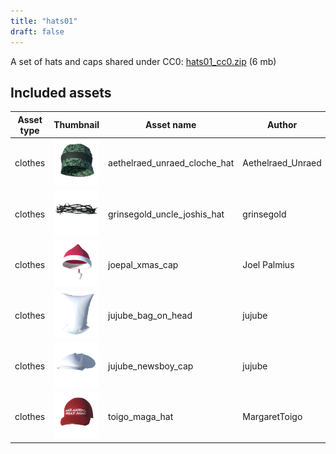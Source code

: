 ```yaml
---
title: "hats01"
draft: false
---
```


A set of hats and caps shared under CC0: [hats01_cc0.zip](http://files.makehumancommunity.org/asset_packs/hats01/hats01_cc0.zip) (6 mb)


## Included assets

| Asset type | Thumbnail | Asset name | Author | Source | License |
| ---------- | --------- | ---------- | ------ | ------ | ------- |
| clothes | ![aethelraed_unraed_cloche_hat.png](aethelraed_unraed_cloche_hat.png) | aethelraed_unraed_cloche_hat | Aethelraed_Unraed | [asset repo](http://www.makehumancommunity.org/node/582) | CC0 |
| clothes | ![grinsegold_uncle_joshis_hat.png](grinsegold_uncle_joshis_hat.png) | grinsegold_uncle_joshis_hat | grinsegold | [asset repo](http://www.makehumancommunity.org/node/193) | CC0 |
| clothes | ![joepal_xmas_cap.png](joepal_xmas_cap.png) | joepal_xmas_cap | Joel Palmius | [asset repo](http://www.makehumancommunity.org/node/520) | CC0 |
| clothes | ![jujube_bag_on_head.png](jujube_bag_on_head.png) | jujube_bag_on_head | jujube | [asset repo](http://www.makehumancommunity.org/node/578) | CC0 |
| clothes | ![jujube_newsboy_cap.png](jujube_newsboy_cap.png) | jujube_newsboy_cap | jujube | [asset repo](http://www.makehumancommunity.org/node/78) | CC0 |
| clothes | ![toigo_maga_hat.png](toigo_maga_hat.png) | toigo_maga_hat | MargaretToigo | [asset repo](http://www.makehumancommunity.org/node/652) | CC0 |
